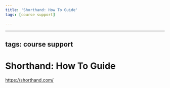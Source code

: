 ```yaml
---
title: 'Shorthand: How To Guide'
tags: [course support]

---
```


---
tags: course support
---

# Shorthand: How To Guide

https://shorthand.com/